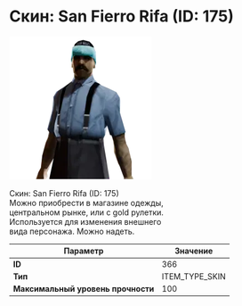# Скин: San Fierro Rifa (ID: 175)

![Item Image](../img/366.webp?raw=true)

Скин: San Fierro Rifa (ID: 175)<br>Можно приобрести в магазине одежды,<br>центральном рынке, или с gold рулетки.<br>Используется для изменения внешнего<br>вида персонажа. Можно надеть.


| Параметр | Значение |
|----------|----------|
| **ID** | 366 |
| **Тип** | ITEM_TYPE_SKIN |
| **Максимальный уровень прочности** | 100 |

